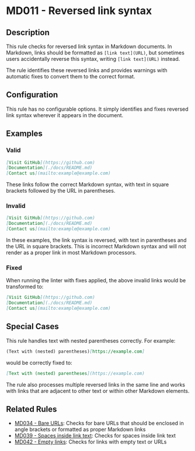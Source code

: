 # MD011 - Reversed link syntax

## Description

This rule checks for reversed link syntax in Markdown documents.
In Markdown, links should be formatted as `[link text](URL)`, but sometimes users accidentally reverse this syntax, writing `[link text](URL)` instead.

The rule identifies these reversed links and provides warnings with automatic fixes to convert them to the correct format.

## Configuration

This rule has no configurable options. It simply identifies and fixes reversed link syntax wherever it appears in the document.

## Examples

<!-- markdownlint-disable -->
### Valid

```markdown
[Visit GitHub](https://github.com)
[Documentation](./docs/README.md)
[Contact us](mailto:example@example.com)
```

These links follow the correct Markdown syntax, with text in square brackets followed by the URL in parentheses.

### Invalid

```markdown
[Visit GitHub](https://github.com)
[Documentation](./docs/README.md)
[Contact us](mailto:example@example.com)
```

In these examples, the link syntax is reversed, with text in parentheses and the URL in square brackets. This is incorrect Markdown syntax and will not render as a proper link in most Markdown processors.

### Fixed

When running the linter with fixes applied, the above invalid links would be transformed to:

```markdown
[Visit GitHub](https://github.com)
[Documentation](./docs/README.md)
[Contact us](mailto:example@example.com)
```
<!-- markdownlint-enable -->

## Special Cases

This rule handles text with nested parentheses correctly. For example:

```markdown
(Text with (nested) parentheses)[https://example.com]
```

would be correctly fixed to:

```markdown
[Text with (nested) parentheses](https://example.com)
```

The rule also processes multiple reversed links in the same line and works with links that are adjacent to other text or within other Markdown elements.

## Related Rules

- [MD034 - Bare URLs](md034.md): Checks for bare URLs that should be enclosed in angle brackets or formatted as proper Markdown links
- [MD039 - Spaces inside link text](md039.md): Checks for spaces inside link text
- [MD042 - Empty links](md042.md): Checks for links with empty text or URLs
